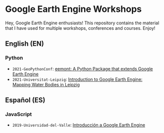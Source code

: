 # Google Earth Engine Workshops

Hey, Google Earth Engine enthusiasts! This repository contains the material that 
I have used for multiple workshops, conferences and courses. Enjoy!

## English (EN)

### Python

- `2021-GeoPythonConf`: [eemont: A Python Package that extends Google Earth Engine]()
- `2021-Universitat-Leipzig`: [Introduction to Google Earth Engine: Mapping Water Bodies in Leipzig](https://github.com/davemlz/gee-workshop/tree/master/EN/python/2021-Universitat-Leipzig)

## Español (ES)

### JavaScript

- `2019-Universidad-del-Valle`: [Introducción a Google Earth Engine](https://github.com/davemlz/gee-workshop/tree/master/ES/js/2019-Universidad-del-Valle)

